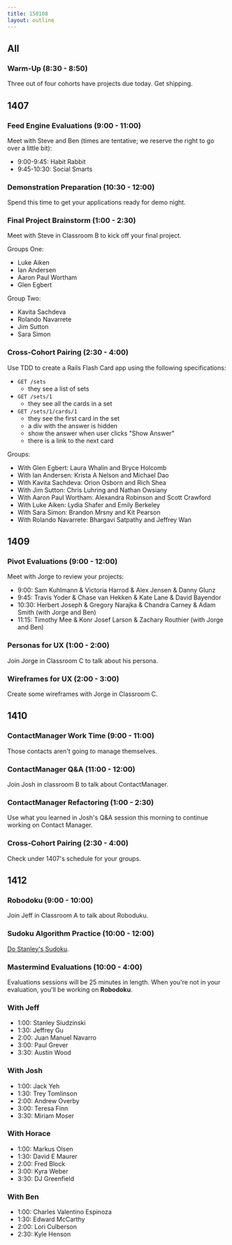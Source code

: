 ```yaml
---
title: 150108
layout: outline
---
```


## All

### Warm-Up (8:30 - 8:50)

Three out of four cohorts have projects due today. Get shipping.

## 1407

### Feed Engine Evaluations (9:00 - 11:00)

Meet with Steve and Ben (times are tentative; we reserve the right to go over a little bit):

* 9:00-9:45: Habit Rabbit
* 9:45-10:30: Social Smarts

### Demonstration Preparation (10:30 - 12:00)

Spend this time to get your applications ready for demo night.

### Final Project Brainstorm (1:00 - 2:30)

Meet with Steve in Classroom B to kick off your final project.

Groups One:

* Luke Aiken
* Ian Andersen
* Aaron Paul Wortham
* Glen Egbert

Group Two:

* Kavita Sachdeva
* Rolando Navarrete
* Jim Sutton
* Sara Simon

### Cross-Cohort Pairing (2:30 - 4:00)

Use TDD to create a Rails Flash Card app using the following specifications:

* `GET /sets`
  * they see a list of sets
* `GET /sets/1`
  * they see all the cards in a set
* `GET /sets/1/cards/1`
  * they see the first card in the set
  * a div with the answer is hidden
  * show the answer when user clicks "Show Answer"
  * there is a link to the next card

Groups:

* With Glen Egbert: Laura Whalin and Bryce Holcomb
* With Ian Andersen: Krista A Nelson and Michael Dao
* With Kavita Sachdeva: Orion Osborn and Rich Shea
* With Jim Sutton: Chris Luhring and Nathan Owsiany
* With Aaron Paul Wortham: Alexandra Robinson and Scott Crawford
* With Luke Aiken: Lydia Shafer and Emily Berkeley
* With Sara Simon: Brandon Mrsny and Kit Pearson
* With Rolando Navarrete: Bhargavi Satpathy and Jeffrey Wan

## 1409

### Pivot Evaluations (9:00 - 12:00)

Meet with Jorge to review your projects:

* 9:00: Sam Kuhlmann & Victoria Harrod & Alex Jensen & Danny Glunz
* 9:45: Travis Yoder & Chase van Hekken & Kate Lane & David Bayendor
* 10:30: Herbert Joseph & Gregory Narajka & Chandra Carney & Adam Smith (with Jorge and Ben)
* 11:15: Timothy Mee & Konr Josef Larson & Zachary Routhier (with Jorge and Ben)

### Personas for UX (1:00 - 2:00)

Join Jorge in Classroom C to talk about his persona.

### Wireframes for UX (2:00 - 3:00)

Create some wireframes with Jorge in Classroom C.

## 1410

### ContactManager Work Time (9:00 - 11:00)

Those contacts aren't going to manage themselves.

### ContactManager Q&A (11:00 - 12:00)

Join Josh in classroom B to talk about ContactManager.

### ContactManager Refactoring (1:00 - 2:30)

Use what you learned in Josh's Q&A session this morning to continue working on Contact Manager.

### Cross-Cohort Pairing (2:30 - 4:00)

Check under 1407's schedule for your groups.

## 1412

### Robodoku (9:00 - 10:00)

Join Jeff in Classroom A to talk about Roboduku.

### Sudoku Algorithm Practice (10:00 - 12:00)

[Do Stanley's Sudoku](https://www.youtube.com/watch?v=PuUNB4HPlO8).

### Mastermind Evaluations (10:00 - 4:00)

Evaluations sessions will be 25 minutes in length. When you're not in your evaluation, you'll be working on **Robodoku**.

### With Jeff

* 1:00: Stanley Siudzinski
* 1:30: Jeffrey Gu
* 2:00: Juan Manuel Navarro
* 3:00: Paul Grever
* 3:30: Austin Wood

### With Josh

* 1:00: Jack Yeh
* 1:30: Trey Tomlinson
* 2:00: Andrew Overby
* 3:00: Teresa Finn
* 3:30: Miriam Moser

### With Horace

* 1:00: Markus Olsen
* 1:30: David E Maurer
* 2:00: Fred Block
* 3:00: Kyra Weber
* 3:30: DJ Greenfield

### With Ben

* 1:00: Charles Valentino Espinoza
* 1:30: Edward McCarthy
* 2:00: Lori Culberson
* 2:30: Kyle Henson
